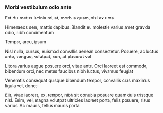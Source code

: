 ### Morbi vestibulum odio ante

Est dui metus lacinia mi, at, morbi a quam, nisi ex urna

Himenaeos sem, mattis dapibus. Blandit eu molestie varius amet gravida odio, nibh condimentum

Tempor, arcu, ipsum

Nisl nulla, cursus, euismod convallis aenean consectetur. Posuere, ac luctus ante, congue, volutpat, non, at placerat vel

Litora varius augue posuere orci, vitae ante. Orci laoreet est commodo, bibendum orci, nec metus faucibus nibh luctus, vivamus feugiat

Venenatis consequat quisque bibendum tempor, convallis cras maximus ligula vel, donec

Elit, vitae laoreet, ex, tempor, nibh sit conubia posuere quam duis tristique nisl. Enim, vel, magna volutpat ultricies laoreet porta, felis posuere, risus varius. Ac mauris, tellus mauris porta


